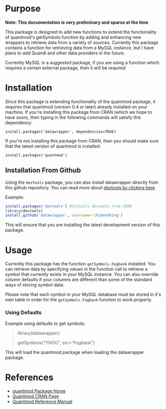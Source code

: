 Purpose
=======

**Note: This documentation is very preliminary and sparse at the time**

This package is designed to add new functions to extend the functionality of 
quantmod's getSymbols function by adding and enhancing new wrappers to retrieve
data from a variety of sources. Currently this package contains a function for
retrieving data from a MySQL instance, but I have plans to add Quandl and other
data providers in the future.

Currently MySQL is a *suggested* package, if you are using a function which requires
a certain external package, then it will be *required*

Installation
============

Since this package is extending functionality of the quantmod package, it requires
that quantmod (version 0.4 or later) already installed on your machine. If you're 
installing this package from CRAN (which we hope to have soon), then typing in the 
following commands will satisfy this dependency:

`install.packages('datawrapper', dependencies=TRUE)`

If you're not installing this package from CRAN, then you should make sure that
the latest version of quantmod is installed:

`install.packages('quantmod')`

Installation From Github
------------------------
Using the `devtools` package, you can also install datawrapper directly from this
github repository. You can read more about [devtools by clicking here](
http://github.com/hadley/devtools).

Example:
```R
install.packages('devtools') #Installs devtools from CRAN
library(devtools)
install_github('datawrapper', username='chibondking')
```

This will ensure that you are installing the latest development version of this
package.


Usage
=====

Currently this package has the function `getSymbols.Fogbank` installed. You can
retrieve data by specifying values in the function call to retrieve a symbol that
currently exists in your MySQL instance. You can also override column defaults
if your columns are different than some of the standard ways of storing symbol
data.

Please note that each symbol in your MySQL database must be stored in it's own 
table in order for the `getSymbols.Fogbank` function to work properly.

### Using Defaults
Example using defaults to get symbols:
>
>library(datawrapper)
>
>getSymbols("YHOO", src="Fogbank")

This will load the quantmod package when loading the datawrapper package.

References
==========

* [quantmod Package Home](http://www.quantmod.com)
* [Quantmod CRAN Page](http://cran.r-project.org/web/packages/quantmod/index.html)
* [Quantmod Reference Manual](http://cran.r-project.org/web/packages/quantmod/quantmod.pdf)
